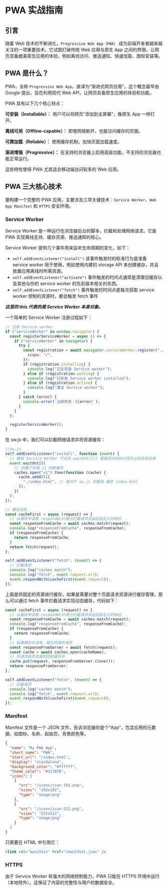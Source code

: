 # PWA 实战指南

## 引言

随着 Web 技术的不断进化，`Progressive Web App（PWA）` 成为前端开发者越来越关注的一项重要技术。它试图打破传统 Web 应用与原生 App 之间的界限，让网页具备媲美原生应用的体验，例如离线访问、推送通知、快速加载、图标安装等。

## PWA 是什么？

PWA，全称 `Progressive Web App`，直译为“渐进式网页应用”。这个概念最早由 Google 提出，旨在利用现代 Web API，让网页具备原生应用的体验和功能。

PWA 具有以下几个核心特点：

**可安装（Installable）：** 用户可以将网页“添加到主屏幕”，像原生 App 一样打开。

**离线可用（Offline-capable）：** 即使网络断开，也能访问缓存的页面。

**可靠加载（Reliable）：** 使用缓存机制，加快页面加载速度。

**渐进增强（Progressive）：** 在支持的浏览器上启用高级功能，不支持的浏览器也能正常运行。

这些特性使得 PWA 尤其适合移动端访问较多的 Web 应用。

## PWA 三大核心技术

要构建一个完整的 PWA 应用，主要涉及三项关键技术：`Service Worker`、`Web App Manifest` 和 `HTTPS` 安全环境。

### Service Worker

Service Worker 是一种运行在浏览器后台的脚本，拦截和处理网络请求。它是 PWA 实现离线支持、缓存资源、推送通知的核心。

Service Worker 提供几个事件用来监听生命周期的变化，如下：

- `self.addEventListener("install")` 该事件触发时的标准行为是准备 service worker 用于使用，例如使用内建的 storage API 来创建缓存，并且放置应用离线时所需资源。
- `self.addEventListener("activate")` 事件触发的时间点通常是清理旧缓存以及其他与你的 service worker 的先前版本相关的东西。
- `self.addEventListener("fetch")` 事件触发的时间点是每次获取 service worker 控制的资源时，都会触发 fetch 事件

**_这里的 this 代表的是 Service Worker 本身对象。_**

一个简单的 Service Worker 注册过程如下：

```js
// 注册 Service worker
if ("serviceWorker" in window.navigator) {
  const registerServiceWorker = async () => {
    if ("serviceWorker" in navigator) {
      try {
        const registration = await navigator.serviceWorker.register("./sw.js", {
          scope: "/",
        });
        if (registration.installing) {
          console.log("正在安装 Service worker");
        } else if (registration.waiting) {
          console.log("已安装 Service worker installed");
        } else if (registration.active) {
          console.log("激活 Service worker");
        }
      } catch (error) {
        console.error(`注册失败：${error}`);
      }
    }
  };

  registerServiceWorker();
}
```

在 sw.js 中，我们可以拦截网络请求并将资源缓存：

```js
//sw.js
self.addEventListener("install", function (event) {
  // 确保 Service Worker 不会在 waitUntil() 里面的代码执行完毕之前安装完成
  event.waitUntil(
    // 创建了叫做 v1 的新缓存
    caches.open("v1").then(function (cache) {
      cache.addAll([
        "./index.html", // 相对于 sw.js 的路径 缓存 index.html
      ]);
    })
  );
});

// 缓存优先
const cacheFirst = async (request) => {
  // 从缓存中读取 respondWith表示拦截请求并返回自定义的响应
  const responseFromCache = await caches.match(request);
  console.log("responseFromCache", responseFromCache);
  if (responseFromCache) {
    return responseFromCache;
  }
  return fetch(request);
};

self.addEventListener("fetch", (event) => {
  // 拦截请求
  console.log("caches match");
  console.log("fetch", event.request.url);
  event.respondWith(cacheFirst(event.request));
});
```

上面是将固定的资源进行缓存，如果是需要对整个页面请求资源进行缓存管理，那么可以通过 fetch 事件拦截请求实现动态缓存，代码如下：

```js
const cacheFirst = async (request) => {
  // 从缓存中读取 respondWith表示拦截请求并返回自定义的响应
  const responseFromCache = await caches.match(request);
  console.log("responseFromCache", responseFromCache);
  if (responseFromCache) {
    return responseFromCache;
  }
  // 如果缓存中没有，就从网络中请求
  const responseFromServer = await fetch(request);
  const cache = await caches.open(cacheName);
  // 将请求到的资源添加到缓存中
  cache.put(request, responseFromServer.clone());
  return responseFromServer;
};

self.addEventListener("fetch", (event) => {
  // 拦截请求
  console.log("caches match");
  console.log("fetch", event.request.url);
  event.respondWith(cacheFirst(event.request));
});
```

### Manifest

Manifest 文件是一个 JSON 文件，告诉浏览器你是个“App”，包含应用的元数据，如图标、名称、起始页、背景颜色等。

```json
{
  "name": "My PWA App",
  "short_name": "PWA",
  "start_url": "/index.html",
  "display": "standalone",
  "background_color": "#ffffff",
  "theme_color": "#317EFB",
  "icons": [
    {
      "src": "/icons/icon-192.png",
      "sizes": "192x192",
      "type": "image/png"
    },
    {
      "src": "/icons/icon-512.png",
      "sizes": "512x512",
      "type": "image/png"
    }
  ]
}
```

只需要在 HTML 中引用它：

```html
<link rel="manifest" href="/manifest.json" />
```

### HTTPS

由于 Service Worker 有强大的网络控制能力，PWA 只能在 HTTPS 环境中运行（本地除外）。这保证了内容的完整性与用户的数据安全。
